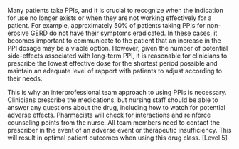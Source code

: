 Many patients take PPIs, and it is crucial to recognize when the indication for use no longer exists or when they are not working effectively for a patient. For example, approximately 50% of patients taking PPIs for non-erosive GERD do not have their symptoms eradicated. In these cases, it becomes important to communicate to the patient that an increase in the PPI dosage may be a viable option. However, given the number of potential side-effects associated with long-term PPI, it is reasonable for clinicians to prescribe the lowest effective dose for the shortest period possible and maintain an adequate level of rapport with patients to adjust according to their needs.

This is why an interprofessional team approach to using PPIs is necessary. Clinicians prescribe the medications, but nursing staff should be able to answer any questions about the drug, including how to watch for potential adverse effects. Pharmacists will check for interactions and reinforce counseling points from the nurse. All team members need to contact the prescriber in the event of an adverse event or therapeutic insufficiency. This will result in optimal patient outcomes when using this drug class. [Level 5]